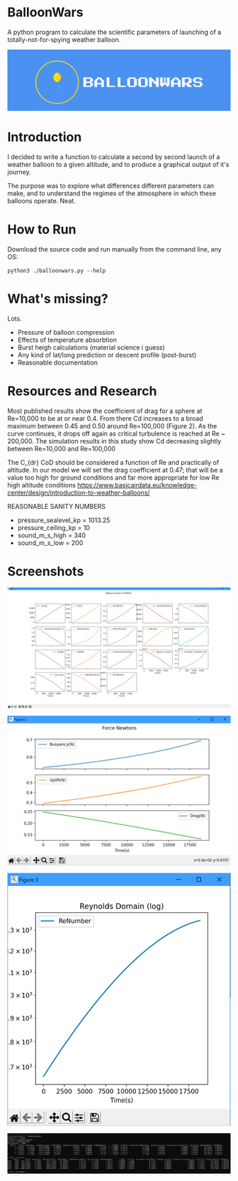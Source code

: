 # BalloonWars 

A python program to calculate the scientific parameters of launching of a totally-not-for-spying weather balloon.

![BalloonWars Logo](logo/balloonwars-logo-cropped.png?raw=true "BalloonWars Logo")

# Introduction

I decided to write a function to calculate a second by second launch of a weather balloon to a given altitude, and to produce a graphical output of it's journey.

The purpose was to explore what differences different parameters can make, and to understand the regimes of the atmosphere in which these balloons operate.  Neat.


# How to Run

Download the source code and run manually from the command line, any OS: 
```
python3 ./balloonwars.py --help
```

# What's missing? 

Lots.  

- Pressure of balloon compression
- Effects of temperature absorbtion
- Burst heigh calculations (material science i guess)
- Any kind of lat/long prediction or descent profile (post-burst)
- Reasonable documentation



# Resources and Research

Most published results show the coefficient of drag for a sphere at Re=10,000 to
be at or near 0.4. From there Cd increases to a broad maximum between 0.45 and 0.50
around Re=100,000 (Figure 2). As the curve continues, it drops off again as critical
turbulence is reached at Re ~ 200,000. The simulation results in this study show Cd
decreasing slightly between Re=10,000 and Re=100,000

The C_{dr} CoD should be considered a function of Re and practically of altitude. 
In our model we will set the drag coefficient at 0.47; 
that will be a value too high for ground conditions and far more appropriate for low Re high altitude conditions
https://www.basicairdata.eu/knowledge-center/design/introduction-to-weather-balloons/

REASONABLE SANITY NUMBERS    
- pressure_sealevel_kp = 1013.25
- pressure_ceiling_kp = 10 
- sound_m_s_high = 340
- sound_m_s_low = 200


# Screenshots


![BalloonWars Various](screenshots/BalloonWars-Figure-1-Various.PNG?raw=true "Figure-1-Various")

![BalloonWars Newtons](screenshots/BalloonWars-Figure-2-Newtons.PNG?raw=true "Figure-2-Newtons")

![BalloonWars Reynolds](screenshots/BalloonWars-Figure-3-Reynolds-Domains.PNG?raw=true "Figure-3-Reynolds")

![BalloonWars CLI Output](screenshots/BalloonWars-Figure-4-CLI-output.PNG?raw=true "Figure-4-CLI-output")
